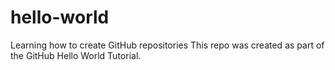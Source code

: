 # hello-world
Learning how to create GitHub repositories
This repo was created as part of the GitHub Hello World Tutorial.

